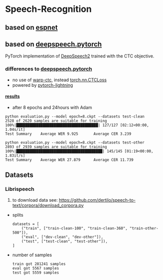 # Speech-Recognition
## based on [espnet](https://github.com/espnet/espnet)

## based on [deepspeech.pytorch](https://github.com/SeanNaren/deepspeech.pytorch)
PyTorch implementation of [DeepSpeech2](http://arxiv.org/pdf/1512.02595v1.pdf) trained with the CTC objective.
### differences to [deepspeech.pytorch](https://github.com/SeanNaren/deepspeech.pytorch.git)
* no use of [warp-ctc](https://github.com/SeanNaren/warp-ctc.git), instead [torch.nn.CTCLoss](https://pytorch.org/docs/master/generated/torch.nn.CTCLoss.html)
* powered by [pytorch-lightning](https://github.com/PyTorchLightning/pytorch-lightning)

#### [results](https://app.wandb.ai/dertilo/speech-recognition/runs/28gqsg3l/overview?workspace=user-)
* after 8 epochs and 24hours with Adam
```shell script
python evaluation.py --model epoch=8.ckpt --datasets test-clean
2528 of 2620 samples are suitable for training
100%|█████████████████████████████████████| 127/127 [02:12<00:00,  1.04s/it]
Test Summary    Average WER 9.925       Average CER 3.239

python evaluation.py --model epoch=8.ckpt --datasets test-other
2893 of 2939 samples are suitable for training
100%|███████████████████████████████████████| 145/145 [01:19<00:00,  1.83it/s]
Test Summary    Average WER 27.879      Average CER 11.739
```


## Datasets
### Librispeech
1. to download data see: https://github.com/dertilo/speech-to-text/corpora/download_corpora.py
* splits
    ```
    datasets = [
        ("train", ["train-clean-100", "train-clean-360", "train-other-500"]),
        ("eval", ["dev-clean", "dev-other"]),
        ("test", ["test-clean", "test-other"]),
    ]
    ```
* number of samples
    ```
    train got 281241 samples
    eval got 5567 samples
    test got 5559 samples
    ```

